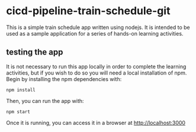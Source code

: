 # cicd-pipeline-train-schedule-git

This is a simple train schedule app written using nodejs. It is intended to be used as a sample application for a series of hands-on learning activities.

## testing the app

It is not necessary to run this app locally in order to complete the learning activities, but if you wish to do so you will need a local installation of npm. Begin by installing the npm dependencies with:

    npm install

Then, you can run the app with:

    npm start

Once it is running, you can access it in a browser at [http://localhost:3000](http://localhost:3000)
